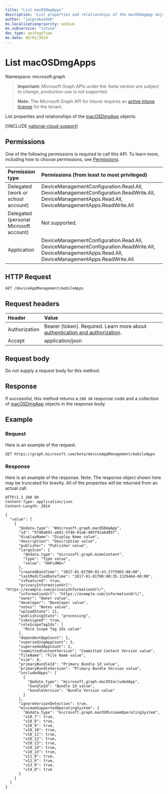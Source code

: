 ```yaml
---
title: "List macOSDmgApps"
description: "List properties and relationships of the macOSDmgApp objects."
author: "jaiprakashmb"
ms.localizationpriority: medium
ms.subservice: "intune"
doc_type: apiPageType
ms.date: 08/01/2024
---
```


# List macOSDmgApps

Namespace: microsoft.graph

> **Important:** Microsoft Graph APIs under the /beta version are subject to change; production use is not supported.

> **Note:** The Microsoft Graph API for Intune requires an [active Intune license](https://go.microsoft.com/fwlink/?linkid=839381) for the tenant.

List properties and relationships of the [macOSDmgApp](../resources/intune-apps-macosdmgapp.md) objects.

[!INCLUDE [national-cloud-support](../../includes/all-clouds.md)]

## Permissions
One of the following permissions is required to call this API. To learn more, including how to choose permissions, see [Permissions](/graph/permissions-reference).

|Permission type|Permissions (from least to most privileged)|
|:---|:---|
|Delegated (work or school account)|DeviceManagementConfiguration.Read.All, DeviceManagementConfiguration.ReadWrite.All, DeviceManagementApps.Read.All, DeviceManagementApps.ReadWrite.All|
|Delegated (personal Microsoft account)|Not supported.|
|Application|DeviceManagementConfiguration.Read.All, DeviceManagementConfiguration.ReadWrite.All, DeviceManagementApps.Read.All, DeviceManagementApps.ReadWrite.All|

## HTTP Request
<!-- {
  "blockType": "ignored"
}
-->
``` http
GET /deviceAppManagement/mobileApps
```

## Request headers
|Header|Value|
|:---|:---|
|Authorization|Bearer {token}. Required. Learn more about [authentication and authorization](/graph/auth/auth-concepts).|
|Accept|application/json|

## Request body
Do not supply a request body for this method.

## Response
If successful, this method returns a `200 OK` response code and a collection of [macOSDmgApp](../resources/intune-apps-macosdmgapp.md) objects in the response body.

## Example

### Request
Here is an example of the request.
``` http
GET https://graph.microsoft.com/beta/deviceAppManagement/mobileApps
```

### Response
Here is an example of the response. Note: The response object shown here may be truncated for brevity. All of the properties will be returned from an actual call.
``` http
HTTP/1.1 200 OK
Content-Type: application/json
Content-Length: 2014

{
  "value": [
    {
      "@odata.type": "#microsoft.graph.macOSDmgApp",
      "id": "5f40a691-a691-5f40-91a6-405f91a6405f",
      "displayName": "Display Name value",
      "description": "Description value",
      "publisher": "Publisher value",
      "largeIcon": {
        "@odata.type": "microsoft.graph.mimeContent",
        "type": "Type value",
        "value": "dmFsdWU="
      },
      "createdDateTime": "2017-01-01T00:02:43.5775965-08:00",
      "lastModifiedDateTime": "2017-01-01T00:00:35.1329464-08:00",
      "isFeatured": true,
      "privacyInformationUrl": "https://example.com/privacyInformationUrl/",
      "informationUrl": "https://example.com/informationUrl/",
      "owner": "Owner value",
      "developer": "Developer value",
      "notes": "Notes value",
      "uploadState": 11,
      "publishingState": "processing",
      "isAssigned": true,
      "roleScopeTagIds": [
        "Role Scope Tag Ids value"
      ],
      "dependentAppCount": 1,
      "supersedingAppCount": 3,
      "supersededAppCount": 2,
      "committedContentVersion": "Committed Content Version value",
      "fileName": "File Name value",
      "size": 4,
      "primaryBundleId": "Primary Bundle Id value",
      "primaryBundleVersion": "Primary Bundle Version value",
      "includedApps": [
        {
          "@odata.type": "microsoft.graph.macOSIncludedApp",
          "bundleId": "Bundle Id value",
          "bundleVersion": "Bundle Version value"
        }
      ],
      "ignoreVersionDetection": true,
      "minimumSupportedOperatingSystem": {
        "@odata.type": "microsoft.graph.macOSMinimumOperatingSystem",
        "v10_7": true,
        "v10_8": true,
        "v10_9": true,
        "v10_10": true,
        "v10_11": true,
        "v10_12": true,
        "v10_13": true,
        "v10_14": true,
        "v10_15": true,
        "v11_0": true,
        "v12_0": true,
        "v13_0": true,
        "v14_0": true
      }
    }
  ]
}
```

